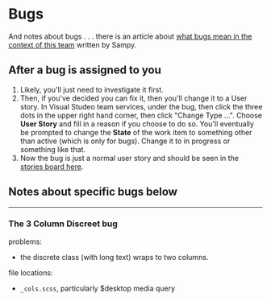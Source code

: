 # Bugs

And notes about bugs . . . there is an article about [what bugs mean in the context of this team](https://review.docs.microsoft.com/en-us/new-hope/engineering/bugs?branch=master) written by Sampy.

## After a bug is assigned to you

1. Likely, you'll just need to investigate it first.
2. Then, if you've decided you can fix it, then you'll change it to a User story. In Visual Studeo team services, under the bug, then click the three dots in the upper right hand corner, then click "Change Type ...". Choose **User Story** and fill in a reason if you choose to do so. You'll eventually be prompted to change the **State** of the work item to something other than active (which is only for bugs). Change it to in progress or something like that.
3. Now the bug is just a normal user story and should be seen in the [stories board here](https://mseng.visualstudio.com/CSI/Duncan/_backlogs/board/Stories).

## Notes about specific bugs below

-----

### The 3 Column Discreet bug

problems: 
- the discrete class (with long text) wraps to two columns.

file locations:
- `_cols.scss`, particularly $desktop media query
